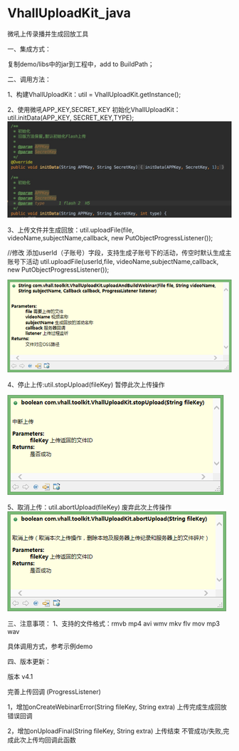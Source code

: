 # VhallUploadKit_java
微吼上传录播并生成回放工具

一、集成方式：

复制demo/libs中的jar到工程中，add to BuildPath；

二、调用方法：

1、构建VhallUploadKit：util = VhallUploadKit.getInstance();

2、使用微吼APP_KEY,SECRET_KEY 初始化VhallUploadKit：util.initData(APP_KEY, SECRET_KEY,TYPE);
![image](https://github.com/vhall/VhallUploadKit_java/blob/master/VhallJavaSDKDemo/screenshots/screenone.png)

3、上传文件并生成回放：util.uploadFile(file, videoName,subjectName,callback, new PutObjectProgressListener());

//修改 添加userId（子账号）字段，支持生成子账号下的活动，传空时默认生成主账号下活动
util.uploadFile(userId,file, videoName,subjectName,callback, new PutObjectProgressListener());

![image](https://github.com/vhall/VhallUploadKit_java/blob/master/VhallJavaSDKDemo/screenshots/screentwo.png)

4、停止上传:util.stopUpload(fileKey) 暂停此次上传操作

![image](https://github.com/vhall/VhallUploadKit_java/blob/master/VhallJavaSDKDemo/screenshots/screenthree.png)

5、取消上传：util.abortUpload(fileKey) 废弃此次上传操作
![image](https://github.com/vhall/VhallUploadKit_java/blob/master/VhallJavaSDKDemo/screenshots/screenfour.png)

三、注意事项：
1、支持的文件格式：rmvb mp4 avi wmv mkv flv mov mp3 wav

具体调用方式，参考示例demo

四、版本更新：

版本 v4.1

完善上传回调  (ProgressListener)

1，增加onCreateWebinarError(String fileKey, String extra) 上传完成生成回放错误回调

2，增加onUploadFinal(String fileKey, String extra) 上传结束  不管成功/失败,完成此次上传均回调此函数
